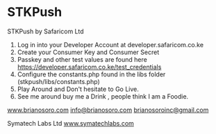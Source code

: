 # STKPush
STKPush by Safaricom Ltd

1. Log in into your Developer Account at developer.safaricom.co.ke
2. Create your Consumer Key and Consumer Secret
3. Passkey and other test values are found here https://developer.safaricom.co.ke/test_credentials 
4. Configure the constants.php found in the libs folder (stkpush/libs/constants.php)
5. Play Around and Don't hesitate to Go Live. 
6. See me around buy me a Drink , people think I am a Foodie.

www.brianosoro.com
info@brianosoro.com
brianosoroinc@gmail.com

Symatech Labs Ltd
www.symatechlabs.com

